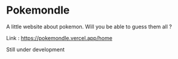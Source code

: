 # Pokemondle

A little website about pokemon. Will you be able to guess them all ? 

Link : https://pokemondle.vercel.app/home

Still under development
